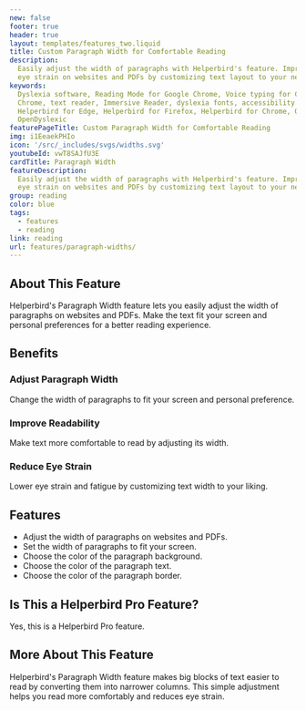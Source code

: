 ```yaml
---
new: false
footer: true
header: true
layout: templates/features_two.liquid
title: Custom Paragraph Width for Comfortable Reading
description:
  Easily adjust the width of paragraphs with Helperbird's feature. Improve readability and reduce
  eye strain on websites and PDFs by customizing text layout to your needs.
keywords:
  Dyslexia software, Reading Mode for Google Chrome, Voice typing for Chrome, Text to speech for
  Chrome, text reader, Immersive Reader, dyslexia fonts, accessibility software, dyslexia software,
  Helperbird for Edge, Helperbird for Firefox, Helperbird for Chrome, Opendyslexic for Chrome,
  OpenDyslexic
featurePageTitle: Custom Paragraph Width for Comfortable Reading
img: i1EeaekPHIo
icon: '/src/_includes/svgs/widths.svg'
youtubeId: vwT8SAJfU3E
cardTitle: Paragraph Width
featureDescription:
  Easily adjust the width of paragraphs with Helperbird's feature. Improve readability and reduce
  eye strain on websites and PDFs by customizing text layout to your needs.
group: reading
color: blue
tags:
  - features
  - reading
link: reading
url: features/paragraph-widths/
---
```


## About This Feature

Helperbird's Paragraph Width feature lets you easily adjust the width of paragraphs on websites and
PDFs. Make the text fit your screen and personal preferences for a better reading experience.

## Benefits

### Adjust Paragraph Width

Change the width of paragraphs to fit your screen and personal preference.

### Improve Readability

Make text more comfortable to read by adjusting its width.

### Reduce Eye Strain

Lower eye strain and fatigue by customizing text width to your liking.

## Features

- Adjust the width of paragraphs on websites and PDFs.
- Set the width of paragraphs to fit your screen.
- Choose the color of the paragraph background.
- Choose the color of the paragraph text.
- Choose the color of the paragraph border.

## Is This a Helperbird Pro Feature?

Yes, this is a Helperbird Pro feature.

## More About This Feature

Helperbird's Paragraph Width feature makes big blocks of text easier to read by converting them into
narrower columns. This simple adjustment helps you read more comfortably and reduces eye strain.

